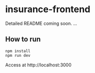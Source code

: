 # insurance-frontend

Detailed README coming soon.
...
## How to run

```shell
npm install
npm run dev
```
Access at http://localhost:3000
